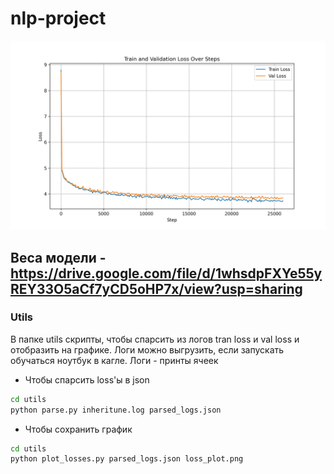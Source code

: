 # nlp-project


<img src="images/loss_plot.png" alt="loss plot" width="700">

Веса модели - https://drive.google.com/file/d/1whsdpFXYe55yREY33O5aCf7yCD5oHP7x/view?usp=sharing
---

### Utils

В папке utils скрипты, чтобы спарсить из логов tran loss и val loss и отобразить на графике. Логи можно выгрузить, если запускать обучаться ноутбук в кагле. Логи - принты ячеек

* Чтобы спарсить loss'ы в json

```bash
cd utils
python parse.py inheritune.log parsed_logs.json
```

* Чтобы сохранить график
```bash
cd utils
python plot_losses.py parsed_logs.json loss_plot.png
```